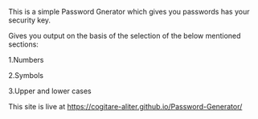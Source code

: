 This is a simple Password Gnerator which gives you passwords has your security key.


Gives you output on the basis of the selection of the below mentioned sections:

1.Numbers

2.Symbols

3.Upper and lower cases 



This site is live at  https://cogitare-aliter.github.io/Password-Generator/

